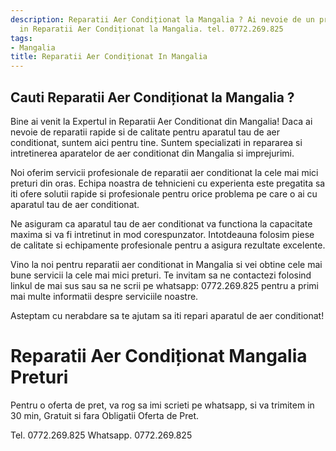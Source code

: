 ```yaml
---
description: Reparatii Aer Condiționat la Mangalia ? Ai nevoie de un profesionist
  in Reparatii Aer Condiționat la Mangalia. tel. 0772.269.825
tags:
- Mangalia
title: Reparatii Aer Condiționat In Mangalia
---
```



## Cauti Reparatii Aer Condiționat la Mangalia ?


Bine ai venit la Expertul in Reparatii Aer Conditionat din Mangalia! Daca ai nevoie de reparatii rapide si de calitate pentru aparatul tau de aer conditionat, suntem aici pentru tine. Suntem specializati in repararea si intretinerea aparatelor de aer conditionat din Mangalia si imprejurimi.

Noi oferim servicii profesionale de reparatii aer conditionat la cele mai mici preturi din oras. Echipa noastra de tehnicieni cu experienta este pregatita sa iti ofere solutii rapide si profesionale pentru orice problema pe care o ai cu aparatul tau de aer conditionat. 

Ne asiguram ca aparatul tau de aer conditionat va functiona la capacitate maxima si va fi intretinut in mod corespunzator. Intotdeauna folosim piese de calitate si echipamente profesionale pentru a asigura rezultate excelente.

Vino la noi pentru reparatii aer conditionat in Mangalia si vei obtine cele mai bune servicii la cele mai mici preturi. Te invitam sa ne contactezi folosind linkul de mai sus sau sa ne scrii pe whatsapp: 0772.269.825 pentru a primi mai multe informatii despre serviciile noastre. 

Asteptam cu nerabdare sa te ajutam sa iti repari aparatul de aer conditionat!

# Reparatii Aer Condiționat Mangalia Preturi
Pentru o oferta de pret, va rog sa imi scrieti pe whatsapp, si va trimitem in 30 min, Gratuit si fara Obligatii Oferta de Pret.

Tel. 0772.269.825
Whatsapp. 0772.269.825